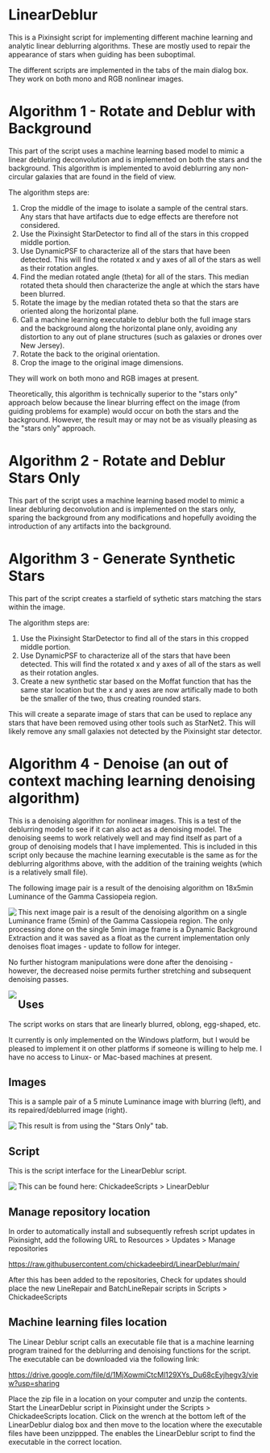 # LinearDeblur

This is a Pixinsight script for implementing different machine learning and analytic linear deblurring algorithms. These are mostly used to repair the appearance of stars when guiding has been suboptimal.

The different scripts are implemented in the tabs of the main dialog box. They work on both mono and RGB nonlinear images.

# Algorithm 1 - Rotate and Deblur with Background

This part of the script uses a machine learning based model to mimic a linear debluring deconvolution and is implemented on both the stars and the background. This algorithm is implemented to avoid deblurring any non-circular galaxies that are found in the field of view.

The algorithm steps are:

1. Crop the middle of the image to isolate a sample of the central stars. Any stars that have artifacts due to edge effects are therefore not considered.
2. Use the Pixinsight StarDetector to find all of the stars in this cropped middle portion.
3. Use DynamicPSF to characterize all of the stars that have been detected. This will find the rotated x and y axes of all of the stars as well as their rotation angles.
4. Find the median rotated angle (theta) for all of the stars. This median rotated theta should then characterize the angle at which the stars have been blurred.
5. Rotate the image by the median rotated theta so that the stars are oriented along the horizontal plane.
6. Call a machine learning executable to deblur both the full image stars and the background along the horizontal plane only, avoiding any distortion to any out of plane structures (such as galaxies or drones over New Jersey).
7. Rotate the back to the original orientation.
8. Crop the image to the original image dimensions.

They will work on both mono and RGB images at present.

Theoretically, this algorithm is technically superior to the "stars only" approach below because the linear blurring effect on the image (from guiding problems for example) would occur on both the stars and the background. However, the result may or may not be as visually pleasing as the "stars only" approach.

# Algorithm 2 - Rotate and Deblur Stars Only

This part of the script uses a machine learning based model to mimic a linear debluring deconvolution and is implemented on the stars only, sparing the background from any modifications and hopefully avoiding the introduction of any artifacts into the background.

# Algorithm 3 - Generate Synthetic Stars

This part of the script creates a starfield of sythetic stars matching the stars within the image.

The algorithm steps are:

1. Use the Pixinsight StarDetector to find all of the stars in this cropped middle portion.
2. Use DynamicPSF to characterize all of the stars that have been detected. This will find the rotated x and y axes of all of the stars as well as their rotation angles.
3. Create a new synthetic star based on the Moffat function that has the same star location but the x and y axes are now artifically made to both be the smaller of the two, thus creating rounded stars.

This will create a separate image of stars that can be used to replace any stars that have been removed using other tools such as StarNet2. This will likely remove any small galaxies not detected by the Pixinsight star detector.

# Algorithm 4 - Denoise (an out of context maching learning denoising algorithm)

This is a denoising algorithm for nonlinear images. This is a test of the deblurring model to see if it can also act as a denoising model. The denoising seems to work relatively well and may find itself as part of a group of denoising models that I have implemented. This is included in this script only because the machine learning executable is the same as for the deblurring algorithms above, with the addition of the training weights (which is a relatively small file).

The following image pair is a result of the denoising algorithm on 18x5min Luminance of the Gamma Cassiopeia region.

<img src="./figs/Denoising Gamma Cas.png" text='Denoised image using the Denoise script - left noisy stack of 18x5min Luminance, right denoised' align=left />

This next image pair is a result of the denoising algorithm on a single Luminance frame (5min) of the Gamma Cassiopeia region. The only processing done on the single 5min image frame is a Dynamic Background Extraction and it was saved as a float as the current implementation only denoises float images - update to follow for integer.

No further histogram manipulations were done after the denoising - however, the decreased noise permits further stretching and subsequent denoising passes.

<img src="./figs/Denoising Gamma Cas single.png" text='Denoised image using the Denoise script - left noisy stack of 18x5min Luminance, right denoised' align=left />

## Uses

The script works on stars that are linearly blurred, oblong, egg-shaped, etc.

It currently is only implemented on the Windows platform, but I would be pleased to implement it on other platforms if someone is willing to help me. I have no access to Linux- or Mac-based machines at present.

## Images

This is a sample pair of a 5 minute Luminance image with blurring (left), and its repaired/deblurred image (right).

<img src="./figs/Deblurred Stars Only.png" text='Deblurred stars using the "Stars Only" script - left blurry stars, right deblurred' align=left />

This result is from using the "Stars Only" tab.

## Script

This is the script interface for the LinearDeblur script.

<img src="./figs/LinearDeblur Script.png" text='LinearDeblur script' align=left />

This can be found here: ChickadeeScripts > LinearDeblur

## Manage repository location

In order to automatically install and subsequently refresh script updates in Pixinsight, add the following URL to Resources > Updates > Manage repositories

https://raw.githubusercontent.com/chickadeebird/LinearDeblur/main/

After this has been added to the repositories, Check for updates should place the new LineRepair and BatchLineRepair scripts in Scripts > ChickadeeScripts

## Machine learning files location

The Linear Deblur script calls an executable file that is a machine learning program trained for the deblurring and denoising functions for the script. The executable can be downloaded via the following link:

https://drive.google.com/file/d/1MjXowmiCtcMl129XYs_Du68cEyjhegv3/view?usp=sharing

Place the zip file in a location on your computer and unzip the contents. Start the LinearDeblur script in Pixinsight under the Scripts > ChickadeeScripts location. Click on the wrench at the bottom left of the LinearDeblur dialog box and then move to the location where the executable files have been unzippped. The enables the LinearDeblur script to find the executable in the correct location.
